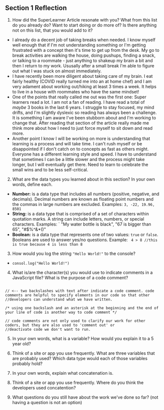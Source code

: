 ## Section 1 Reflection

1. How did the SuperLearner Article resonate with you? What from this list do you already do? Want to start doing or do more of? Is there anything not on this list, that you would add to it?
* I already do a decent job of taking breaks when needed. I know myself well enough that if I'm not understanding something or I'm getting frustrated with a concept then it's time to get up from the desk. My go to break activities are walking the house, doing pushups, finding a snack, or talking to a roommate - just anything to shakeup my brain a bit and then I return to my work. Ususally after a small break I'm able to figure out what I was stuck on almost immediately.  
* I have recently been more diligent about taking care of my brain. I eat fairly healthy (COVID really turned me into an at home chef) and I am very adament about working out/hiking at least 3 times a week. It helps to live in a house with roommates who have the same mindset!
* One of the points that really called me out was the first one: Super learners read a lot. I am not a fan of reading. I have read a total of *maybe* 3 books in the last 6 years. I struggle to stay focused, my mind drifts, and I'm slightly dyslexic so reading has always been a challenge. It is something I am aware I've been stubborn about and I'm working to change that. After reading that section of the article really made me think more about how I need to just force myself to sit down and read more. 
* Another point I know I will be working on more is understanding that learning is a process and will take time. I can't rush myself or be disappointed if I don't catch on to concepts as fast as others might. Everyone has a different learning style and speed. I have to understand that sometimes I can be a little slower and the process might take longer, but I will eventually get there. Need to learn to celebrate the small wins and to be less self-critical. 

2. What are the data types you learned about in this section? In your own words, define each.
* **Number:** is a data type that includes all numbers (positive, negative, and decimals). Decimal numbers are known as floating point numbers and the commas in large numbers are excluded. Examples: ` 3, -22, 19.96, 8501 `  
* **String:** is a data type that is comprised of a set of characters within quotation marks. A string can include letters, numbers, or special characters. Examples: ` "My water bottle is black", "67 is bigger than 65", "#$%^&*()"  
* **Boolean:** is a data type that represents one of two values: `true` or `false`. Booleans are used to answer yes/no questions. Example: ` 4 > 8 //this is true because 4 is less than 8`

3. How would you log the string `"Hello World!"` to the console?
* `consol.log("Hello World!")` 

4. What is/are the character(s) you would use to indicate comments in a JavaScript file? What is the purpose of a code comment?
``` 

// <-- two backslashes with text after indicate a code comment. code comments are helpful to specify elements in our code so that other 
//developers can understand what we have written. 

/* using one backslash and an asterisk at the beginning and the end of your line of code is another way to code comment */

// code comments are not only used to clarify our work for other coders, but they are also used to 'comment out' or 
//deactivate code we don't want to run. 

```

5. In your own words, what is a variable? How would you explain it to a 5 year old?

6. Think of a site or app you use frequently. What are three variables that are probably used? Which data type would each of those variables probably hold?

7. In your own words, explain what concatenation is.

8. Think of a site or app you use frequently. Where do you think the developers used concatention?

9. What questions do you still have about the work we've done so far? (not having a question is not an option)
